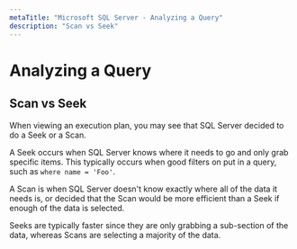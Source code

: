 ```yaml
---
metaTitle: "Microsoft SQL Server - Analyzing a Query"
description: "Scan vs Seek"
---
```


# Analyzing a Query



## Scan vs Seek


When viewing an execution plan, you may see that SQL Server decided to do a Seek or a Scan.

A Seek occurs when SQL Server knows where it needs to go and only grab specific items.  This typically occurs when good filters on put in a query, such as `where name = 'Foo'`.

A Scan is when SQL Server doesn't know exactly where all of the data it needs is, or decided that the Scan would be more efficient than a Seek if enough of the data is selected.

Seeks are typically faster since they are only grabbing a sub-section of the data, whereas Scans are selecting a majority of the data.

